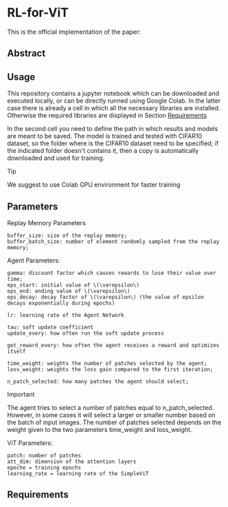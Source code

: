# RL-for-ViT



This is the official implementation of the paper: 

## Abstract



## Usage

This repository contains a jupyter notebook which can be downloaded and executed locally, or can be directly runned using Google Colab. In the latter case there is already a cell in which all the necessary libraries are installed. Otherwise the required libraries are displayed in Section [Requirements](#requirements)

In the second cell you need to define the path in which results and models are meant to be saved. The model is trained and tested with CIFAR10 dataset, so the folder where is the CIFAR10 dataset need to be specified; if the indicated folder doesn't contains it, then a copy is automatically downloaded and used for training. 

> [!TIP]
> We suggest to use Colab GPU environment for faster training

## Parameters 

Replay Memory Parameters
```
buffer_size: size of the replay memory;
buffer_batch_size: number of element randomly sampled from the replay memory;
```
Agent Parameters:
```
gamma: discount factor which causes rewards to lose their value over time;
eps_start: initial value of \(\varepsilon\)
eps_end: ending value of \(\varepsilon\)
eps_decay: decay factor of \(\varepsilon\) (the value of epsilon decays exponentially during epochs)

lr: learning rate of the Agent Network

tau: soft update coefficient
update_every: how often run the soft update process

get_reward_every: how often the agent receives a reward and optimizes itself

time_weight: weights the number of patches selected by the agent;
loss_weight: weights the loss gain compared to the first iteration;

n_patch_selected: how many patches the agent should select;
```

> [!IMPORTANT]
> The agent tries to select a number of patches equal to n_patch_selected. However, in some cases it will select a larger or smaller number based on the batch of input images. The number of patches selected depends on the weight given to the two parameters time_weight and loss_weight.

ViT Parameters:
```
patch: number of patches 
att_dim: dimension of the attention layers
epoche = training epochs
learning_rate = learning rate of the SimpleViT
```


## Requirements <a name="requirements"></a>
